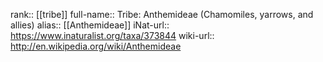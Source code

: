 

rank:: [[tribe]]
full-name:: Tribe: Anthemideae (Chamomiles, yarrows, and allies)
alias:: [[Anthemideae]]
iNat-url:: https://www.inaturalist.org/taxa/373844
wiki-url:: http://en.wikipedia.org/wiki/Anthemideae